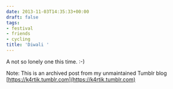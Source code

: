 ```yaml
---
date: 2013-11-03T14:35:33+00:00
draft: false
tags:
- festival
- friends
- cycling
title: 'Diwali '
---
```


<p dir=ltr>A not so lonely one this time. :-)</p>

Note: This is an archived post from my unmaintained Tumblr blog [https://k4rtik.tumblr.com](https://k4rtik.tumblr.com)
